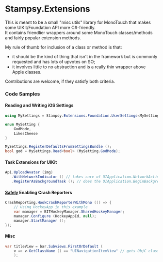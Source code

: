 Stampsy.Extensions
==================

This is meant to be a small "misc utils" library for MonoTouch that makes some UIKit/Foundation API more C#-friendly.  
It contains friendlier wrappers around some MonoTouch classes/methods and fairly popular extension methods.

My rule of thumb for inclusion of a class or method is that:

- it should be the kind of thing that isn't in the framework but is commonly requested and has lots of upvotes on SO;
- it involves little to no abstraction and is a really thin wrapper above Apple classes.

Contributions are welcome, if they satisfy both criteria.


### Code Samples

#### Reading and Writing iOS Settings

```c#
using MySettings = Stampsy.Extensions.Foundation.UserSettings<MySetting>;

enum MySetting {
    GodMode,
    LikesCheese
}

MySettings.RegisterDefaultsFromSettingsBundle ();
bool god = MySettings.Read<bool> (MySetting.GodMode);
```

#### Task Extensions for UIKit
   
```c#
Api.UploadAvatar (img)
   .WithNetworkIndicator () // takes care of UIApplication.NetworkActivityIndicatorVisible
   .RegisterAsBackgroundTask (); // does the UIApplication.BeginBackgroundTask dance
```

#### [Safely](http://stackoverflow.com/q/14499334/458193) Enabling Crash Reporters

```c#
CrashReporting.HookCrashReporterWithMono (() => {
    // Using HockeyApp in this example
    var manager = BITHockeyManager.SharedHockeyManager;
    manager.Configure (HockeyAppId, null);
    manager.StartManager ();
});
```

#### Misc

```c#
var titleView = bar.Subviews.FirstOrDefault (
    v => v.GetClassName () == "UINavigationItemView" // gets ObjC class name
    );

```

